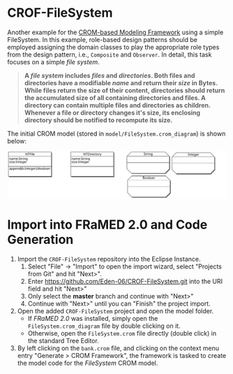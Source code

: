 # CROF-FileSystem

Another example for the [CROM-based Modeling Framework](https://github.com/Eden-06/CROF) using a simple FileSystem.
In this example, role-based design patterns should be employed assigning the domain classes to play the appropriate role types from the design pattern, i.e., `Composite` and `Observer`. In detail, this task focuses on a simple *file system*.

> **A *file system* includes *files* and *directories*.
> Both files and directories have a modifiable *name* and return their *size* in Bytes.
> While files return the size of their content, directories should return the accumulated size of all containing directories and files.
> A directory can contain multiple files and directories as children.
> Whenever a file or directory changes it's size, its enclosing directory should be notified to recompute its size.**

The initial CROM model (stored in `model/FileSystem.crom_diagram`) is shown below:

![Initial CROM model from `model/FileSystem.crom_diagram`](https://github.com/Eden-06/CROF-FileSystem/blob/master/model/FileSystem.svg)

# Import into FRaMED 2.0 and Code Generation

1. Import the `CROF-FileSystem` repository into the Eclipse Instance.
    1. Select "File" -> "Import" to open the import wizard, select "Projects from Git" and hit "Next>".
    2. Enter <https://github.com/Eden-06/CROF-FileSystem.git> into the URI field and hit "Next>"
    3. Only select the **master** branch and continue with "Next>"
    4. Continue with "Next>" until you can "Finish" the project import.
2. Open the added `CROF-FileSystem` project and open the model folder.
    * If *FRaMED 2.0* was installed, simply open the `FileSystem.crom_diagram` file by double clicking on it.
    * Otherwise, open the `FileSystem.crom` file directly (double click) in the standard Tree Editor.
3. By left clicking on the `bank.crom` file, and clicking on the context menu entry "Generate > CROM Framework", the framework is tasked to create the model code for the *FileSystem* CROM model.
